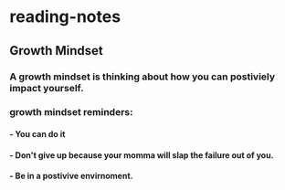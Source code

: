 # reading-notes
## Growth Mindset
### A growth mindset is thinking about how you can postiviely impact yourself.
### growth mindset reminders:
#### - You can do it
#### - Don't give up because your momma will slap the failure out of you.
#### - Be in a postivive envirnoment.
